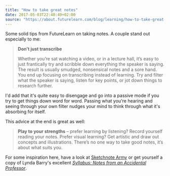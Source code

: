 ```yaml
---
title: "How to take great notes"
date: 2017-05-03T22:40:49+02:00
source: "https://about.futurelearn.com/blog/learning/how-to-take-great-notes/"
---
```


Some solid tips from FutureLearn on taking notes. A couple stand out especially to me:

> **Don’t just transcribe**
>
> Whether you’re sat watching a video, or in a lecture hall, it’s easy to just frantically try and scribble down everything the speaker is saying. The result is usually smudged, nonsensical notes and a sore hand. You end up focusing on transcribing instead of learning. Try and filter what the speaker is saying, listen for key points, or jot down things to research further.

I'd add that it's quite easy to disengage and go into a passive mode if you try to get things down word for word. Passing what you're hearing and seeing through your own filter nudges your mind to think through what it's absorbing for itself.

This advice at the end is great as well:

> **Play to your strengths** – prefer learning by listening? Record yourself reading your notes. Prefer visual learning? Get artistic and draw out concepts and illustrations. There’s no one way to take good notes, it’s about what suits you.

For some inspiration here, have a look at [Sketchnote Army](http://sketchnotearmy.com) or get yourself a copy of Lynda Barry's excellent [<cite>Syllabus: Notes from an Accidental Professor</cite>](https://www.goodreads.com/book/show/20613619-syllabus).
